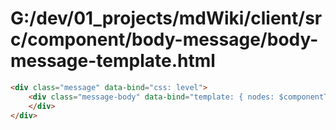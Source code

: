 # G:/dev/01_projects/mdWiki/client/src/component/body-message/body-message-template.html
```html
<div class="message" data-bind="css: level">
    <div class="message-body" data-bind="template: { nodes: $componentTemplateNodes, data: $component }">
    </div>
</div>
 ```